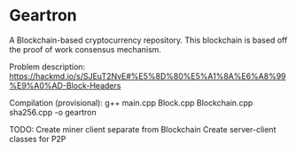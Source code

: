 # Geartron
A Blockchain-based cryptocurrency repository. This blockchain is based off the proof of work consensus mechanism.

Problem description: https://hackmd.io/s/SJEuT2NvE#%E5%8D%80%E5%A1%8A%E6%A8%99%E9%A0%AD-Block-Headers

Compilation (provisional): g++ main.cpp Block.cpp Blockchain.cpp sha256.cpp -o geartron

TODO:
  Create miner client separate from Blockchain
  Create server-client classes for P2P
